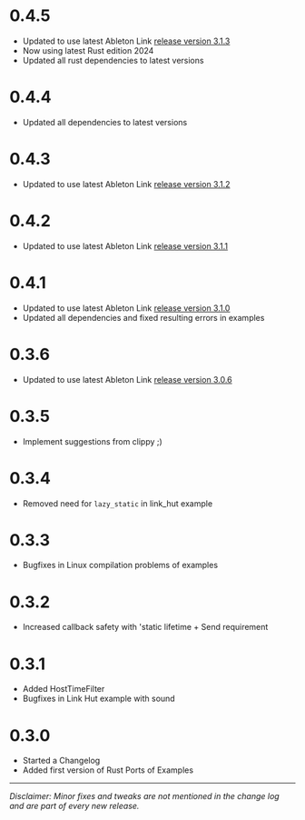 # 0.4.5

- Updated to use latest Ableton Link [release version 3.1.3](https://github.com/Ableton/link/releases/tag/Link-3.1.3)
- Now using latest Rust edition 2024
- Updated all rust dependencies to latest versions

# 0.4.4

- Updated all dependencies to latest versions

# 0.4.3

- Updated to use latest Ableton Link [release version 3.1.2](https://github.com/Ableton/link/releases/tag/Link-3.1.2)

# 0.4.2

- Updated to use latest Ableton Link [release version 3.1.1](https://github.com/Ableton/link/releases/tag/Link-3.1.1)

# 0.4.1

- Updated to use latest Ableton Link [release version 3.1.0](https://github.com/Ableton/link/releases/tag/Link-3.1.0)
- Updated all dependencies and fixed resulting errors in examples

# 0.3.6

- Updated to use latest Ableton Link [release version 3.0.6](https://github.com/Ableton/link/releases/tag/Link-3.0.6)

# 0.3.5

- Implement suggestions from clippy ;)

# 0.3.4

- Removed need for `lazy_static` in link_hut example

# 0.3.3

- Bugfixes in Linux compilation problems of examples

# 0.3.2

- Increased callback safety with 'static lifetime + Send requirement

# 0.3.1

- Added HostTimeFilter
- Bugfixes in Link Hut example with sound

# 0.3.0

- Started a Changelog
- Added first version of Rust Ports of Examples

---

_Disclaimer: Minor fixes and tweaks are not mentioned in the change log and are part of every new release._
